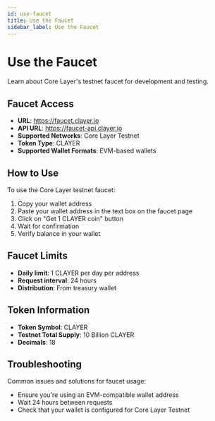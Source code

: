 ```yaml
---
id: use-faucet
title: Use the Faucet
sidebar_label: Use the Faucet
---
```


# Use the Faucet

Learn about Core Layer's testnet faucet for development and testing.

## Faucet Access

- **URL**: https://faucet.clayer.io
- **API URL**: https://faucet-api.clayer.io
- **Supported Networks**: Core Layer Testnet
- **Token Type**: CLAYER
- **Supported Wallet Formats**: EVM-based wallets

## How to Use

To use the Core Layer testnet faucet:

1. Copy your wallet address
2. Paste your wallet address in the text box on the faucet page
3. Click on "Get 1 CLAYER coin" button
4. Wait for confirmation
5. Verify balance in your wallet

## Faucet Limits

- **Daily limit**: 1 CLAYER per day per address
- **Request interval**: 24 hours
- **Distribution**: From treasury wallet

## Token Information

- **Token Symbol**: CLAYER
- **Testnet Total Supply**: 10 Billion CLAYER
- **Decimals**: 18

## Troubleshooting

Common issues and solutions for faucet usage:

- Ensure you're using an EVM-compatible wallet address
- Wait 24 hours between requests
- Check that your wallet is configured for Core Layer Testnet